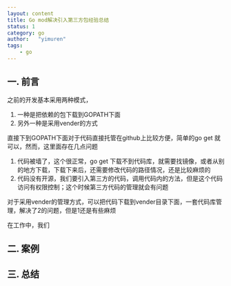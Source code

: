 ```yaml
---
layout: content
title: Go mod解决引入第三方包经验总结
status: 1 
category: go
author:   "yimuren"
tags:
    - go
---
```


## 一. 前言

之前的开发基本采用两种模式，
1. 一种是把依赖的包下载到GOPATH下面
2. 另外一种是采用vender的方式  

直接下到GOPATH下面对于代码直接托管在github上比较方便，简单的go get 就可以，然而，这里面存在几点问题
1. 代码被墙了，这个很正常，go get 下载不到代码库，就需要找镜像，或者从别的地方下载，下载下来后，还需要修改代码的路径情况，还是比较麻烦的
2. 代码没有开源，我们要引入第三方的代码，调用代码内的方法，但是这个代码访问有权限控制；这个时候第三方代码的管理就会有问题

对于采用vender的管理方式，可以把代码下载到vender目录下面，一套代码库管理，解决了2的问题，但是1还是有些麻烦

在工作中，我们

## 二. 案例


## 三. 总结



